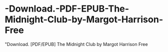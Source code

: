 # -Download.-PDF-EPUB-The-Midnight-Club-by-Margot-Harrison-Free
"Download. [PDF/EPUB] The Midnight Club by Margot Harrison Free
